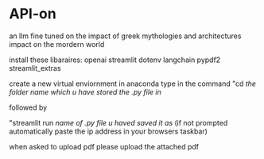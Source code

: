 # API-on
an llm fine tuned on the impact of  greek mythologies and architectures impact on the mordern world


install these libaraires: 
openai
streamlit
dotenv
langchain
pypdf2
streamlit_extras

create a new virtual enviornment in anaconda
type in the command "cd *the folder name which u have stored the .py file in* 

followed by 

"streamlit run *name of .py file u haved saved it as* 
(if not prompted automatically paste the ip address in your browsers taskbar) 



when asked to upload pdf please upload the attached pdf

